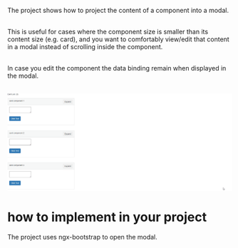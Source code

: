 The project shows how to project the content of a component into a modal.
<br/><br/>

This is useful for cases where the component size is smaller than its content size (e.g. card), 
and you want to comfortably view/edit that content in a modal instead of scrolling inside the component.
<br/><br/>

In case you edit the component the data binding remain when displayed in the modal.
<br/><br/>

![Demo](https://github.com/zohar1000/ngx-modalable/blob/master/docs/assets/recording.gif "")

# how to implement in your project

The project uses ngx-bootstrap to open the modal.
